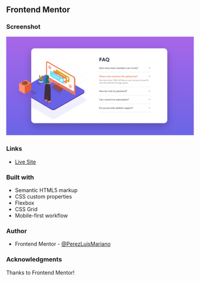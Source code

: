 ## Frontend Mentor

### Screenshot
![version-desk](design/mine/desk.png)


### Links
- [Live Site ](https://perezluismariano.github.io//FAQ-Acoordion-Card)

### Built with
- Semantic HTML5 markup
- CSS custom properties
- Flexbox
- CSS Grid
- Mobile-first workflow

### Author
- Frontend Mentor - [@PerezLuisMariano](https://www.frontendmentor.io/profile/PerezLuisMariano)

### Acknowledgments
Thanks to Frontend Mentor!
